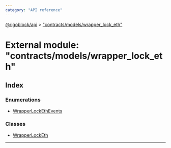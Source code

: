 ```yaml
---
category: "API reference"
---
```



[@rigoblock/api](../1.quick_start.md) > ["contracts/models/wrapper_lock_eth"](../modules/_contracts_models_wrapper_lock_eth_.md)

# External module: "contracts/models/wrapper_lock_eth"

## Index

### Enumerations

* [WrapperLockEthEvents](../enums/_contracts_models_wrapper_lock_eth_.wrapperlockethevents.md)

### Classes

* [WrapperLockEth](../classes/_contracts_models_wrapper_lock_eth_.wrapperlocketh.md)

---

